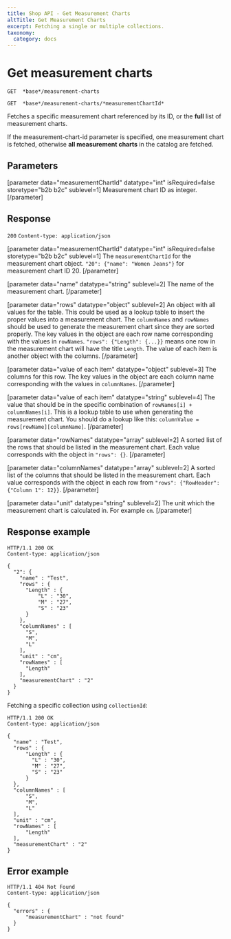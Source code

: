 ```yaml
---
title: Shop API - Get Measurement Charts
altTitle: Get Measurement Charts
excerpt: Fetching a single or multiple collections.
taxonomy:
  category: docs
---
```


# Get measurement charts

`GET  *base*/measurement-charts`

`GET  *base*/measurement-charts/*measurementChartId*`

Fetches a specific measurement chart referenced by its ID, or the **full** list of measurement charts.

If the measurement-chart-id parameter is specified, one measurement chart is fetched, otherwise **all measurement charts** in the catalog are fetched.

## Parameters

[parameter data="measurementChartId" datatype="int" isRequired=false storetype="b2b b2c" sublevel=1]
Measurement chart ID as integer.
[/parameter]

## Response
`200` `Content-type: application/json`

[parameter data="measurementChartId" datatype="int" isRequired=false storetype="b2b b2c" sublevel=1]
The ``measurementChartId`` for the measurement chart object.
``"20": {"name": "Women Jeans"}`` for measurement chart ID 20.
[/parameter]

[parameter data="name" datatype="string" sublevel=2]
The name of the measurement chart.
[/parameter]

[parameter data="rows" datatype="object" sublevel=2]
An object with all values for the table. This could be used as a lookup table to insert the proper values into a measurement chart. The ``columnNames`` and ``rowNames`` should be used to generate the measurement chart since they are sorted properly. The key values in the object are each row name corresponding with the values in ``rowNames``.
``"rows": {"Length": {...}}`` means one row in the measurement chart will have the title ``Length``. The value of each item is another object with the columns.
[/parameter]

[parameter data="value of each item" datatype="object" sublevel=3]
The columns for this row. The key values in the object are each column name corresponding with the values in ``columnNames``.
[/parameter]

[parameter data="value of each item" datatype="string" sublevel=4]
The value that should be in the specific combination of ``rowNames[i] + columnNames[i]``. This is a lookup table to use when generating the measurement chart.
You should do a lookup like this: ``columnValue = rows[rowName][columnName]``.
[/parameter]

[parameter data="rowNames" datatype="array" sublevel=2]
A sorted list of the rows that should be listed in the measurement chart. Each value corresponds with the object in ``"rows": {}``.
[/parameter]

[parameter data="columnNames" datatype="array" sublevel=2]
A sorted list of the columns that should be listed in the measurement chart. Each value corresponds with the object in each row from ``"rows": {"RowHeader": {"Column 1": 12}}``.
[/parameter]

[parameter data="unit" datatype="string" sublevel=2]
The unit which the measurement chart is calculated in. For example ``cm``.
[/parameter]

## Response example

```http
HTTP/1.1 200 OK
Content-type: application/json

{
  "2": {
    "name" : "Test",
    "rows" : {
      "Length" : {
          "L" : "30",
          "M" : "27",
          "S" : "23"
      }
    },
    "columnNames" : [
      "S",
      "M",
      "L"
    ],
    "unit" : "cm",
    "rowNames" : [
      "Length"
    ],
    "measurementChart" : "2"
  }
}
```

Fetching a specific collection using `collectionId`:

```http
HTTP/1.1 200 OK
Content-type: application/json

{
  "name" : "Test",
  "rows" : {
      "Length" : {
        "L" : "30",
        "M" : "27",
        "S" : "23"
      }
  },
  "columnNames" : [
      "S",
      "M",
      "L"
  ],
  "unit" : "cm",
  "rowNames" : [
      "Length"
  ],
  "measurementChart" : "2"
}
```

## Error example

```http
HTTP/1.1 404 Not Found
Content-type: application/json

{
  "errors" : {
      "measurementChart" : "not found"
  }
}
```
